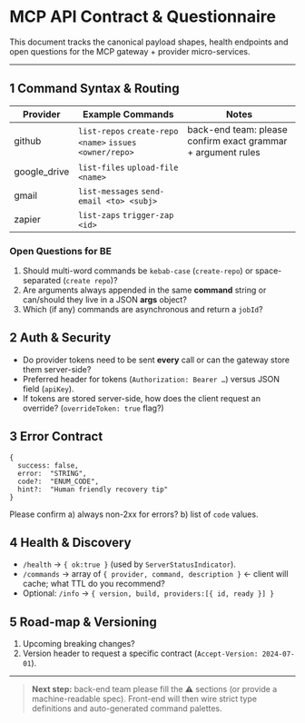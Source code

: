 # MCP API Contract & Questionnaire

This document tracks the canonical payload shapes, health endpoints and open questions for the MCP gateway + provider micro-services.

---

## 1  Command Syntax & Routing

| Provider | Example Commands | Notes |
|----------|------------------|-------|
| github   | `list-repos`  `create-repo <name>`  `issues <owner/repo>` | back-end team: please confirm exact grammar + argument rules |
| google_drive | `list-files`  `upload-file <name>` |  |
| gmail | `list-messages`  `send-email <to> <subj>` |  |
| zapier | `list-zaps`  `trigger-zap <id>` |  |

### Open Questions for BE
1. Should multi-word commands be `kebab-case` (`create-repo`) or space-separated (`create repo`)?  
2. Are arguments always appended in the same **command** string or can/should they live in a JSON **args** object?  
3. Which (if any) commands are asynchronous and return a `jobId`?  


## 2  Auth & Security
* Do provider tokens need to be sent **every** call or can the gateway store them server-side?  
* Preferred header for tokens (`Authorization: Bearer …`) versus JSON field (`apiKey`).  
* If tokens are stored server-side, how does the client request an override? (`overrideToken: true` flag?)

## 3  Error Contract
```
{
  success: false,
  error:  "STRING",
  code?:  "ENUM_CODE",
  hint?:  "Human friendly recovery tip"
}
```
Please confirm   a) always non-2xx for errors?   b) list of `code` values.

## 4  Health & Discovery
* `/health` → `{ ok:true }`  (used by `ServerStatusIndicator`).  
* `/commands` → array of `{ provider, command, description }`  ←  client will cache; what TTL do you recommend?  
* Optional: `/info` → `{ version, build, providers:[{ id, ready }] }`

## 5  Road-map & Versioning
1. Upcoming breaking changes?  
2. Version header to request a specific contract (`Accept-Version: 2024-07-01`).

---

> **Next step:** back-end team please fill the ⚠️ sections (or provide a machine-readable spec). Front-end will then wire strict type definitions and auto-generated command palettes. 